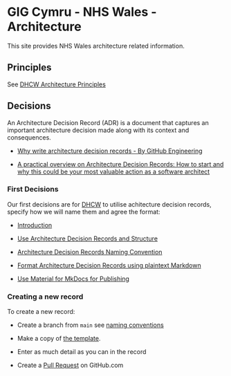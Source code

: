 # GIG Cymru - NHS Wales - Architecture

This site provides NHS Wales architecture related information.

## Principles

See [DHCW Architecture Principles](design-authority/principles/index.md)

## Decisions

An Architecture Decision Record (ADR) is a document that captures an important architecture decision made along with its context and consequences.

* [Why write architecture decision records - By GitHub Engineering](https://github.blog/engineering/architecture-optimization/why-write-adrs/)

* [A practical overview on Architecture Decision Records: How to start and why this could be your most valuable action as a software architect](https://ctaverna.github.io/adr/)

### First Decisions

Our first decisions are for [DHCW](https://https://dhcw.nhs.wales/) to utilise achitecture decision records, specify how we will name them and agree the format:

* [Introduction](design-authority/dhcw/index.md)

* [Use Architecture Decision Records and Structure](design-authority/dhcw/use-architecture-decision-records-and-structure.md)

* [Architecture Decision Records Naming Convention](design-authority/dhcw/architecture-decision-records-naming-conventions.md)

* [Format Architecture Decision Records using plaintext Markdown](design-authority/dhcw/format-architecture-decision-records-with-markdown.md)

* [Use Material for MkDocs for Publishing](design-authority/dhcw/use-material-for-mkdocs-for-publishing.md)

### Creating a new record

To create a new record:

* Create a branch from ``main`` see [naming conventions](design-authority/dhcw/architecture-decision-records-naming-conventions.md)

* Make a copy of [the template](design-authority/dhcw/architecture-decision-record-template.md).

* Enter as much detail as you can in the record

* Create a [Pull Request](https://github.com/GIG-Cymru-NHS-Wales/Architecture-Decision-Records/pulls) on GitHub.com
